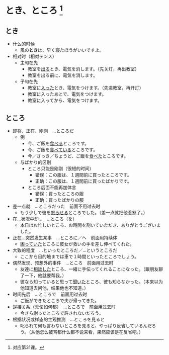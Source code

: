 # とき、ところ [^title]

## とき
- 什么的时候
  - 風の**とき**は、早く寝たほうがいいですよ。
- 相对时（相対テンス）
  - 主句在先
    - 教室を<u>出る</u>とき、電気を消します。（先关灯，再出教室）
    - 教室を出る前に、電気を消します。
  - 子句在先
    - 教室に<u>入った</u>とき、電気をつけます。（先进教室，再开灯）
    - 教室に入ったあとで、電気をつけます。
    - 教室に入ってから、電気をつけます。

## ところ
- 即将、正在、刚刚　...ところだ
  - 例
    - 今、ご飯を<u>食べる</u>ところです。
    - 今、ご飯を<u>食べている</u>ところです。
    - 今／さっき／ちょうど、ご飯を<u>食べた</u>ところです。
  - 与ばかり的区别
    - ところ只能是刚刚（很短的时间）
      - 错误：この服は、１週間前に買ったところです。
      - 正确：この服は、１週間前に買ったばかりです。
    - ところ后面不能再加体言
      - 错误：買ったところの服
      - 正确：買ったばかりの服
- 差一点就　...ところだった　前面不用过去时
  - もう少しで彼を<u>怒らせる</u>ところでした。（差一点就把他惹怒了。）
- 在...状况中却...　...ところ（を）
  - 本日はお忙しいところ、お時間を割いていただき、ありがとうございました。
- 正在...突然发生某事　...ところに／へ　前面用持续体
  - <u>困っていた</u>ところに彼女が救いの手を差し伸べてくれた。
- 大致的程度　...といったところだ／...というところだ
  - ここから目的地までは車で１時間といったところでしょう。
- 偶然发现、预想外的事件　...ところ　前面用过去时
  - 友達に<u>相談した</u>ところ、一緒に手伝ってくれることになった。（跟朋友聊了一下，他就要帮我。）
  - 彼なら知っていると思って<u>聞いた</u>ところ、彼も知らなかった。（本来以为他知道去问他，结果他也不知道。）
- 时间先后　...ところで　前面用过去时
  - ご飯ができたところで夫が帰ってきた。
- 逆接关系（无论如何都）　...ところで　前面用过去时
  - 今さら謝ったところで許されないだろう。
- 根据状况或样态的主观推测　...ところを見ると
  - 叱られて何も言わないところを見ると、やっぱり反省しているんだろう。（从他怎么被骂都什么都不说来看，果然应该是在反省吧。）


[^title]: 对应第31课。
